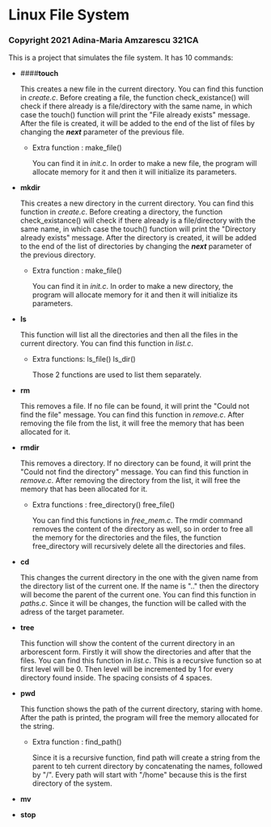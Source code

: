 # Linux File System
### Copyright 2021 Adina-Maria Amzarescu 321CA
This is a project that simulates the file system.
It has 10 commands:

* ####**touch** 

  This creates a new file in the current directory.
  You can find this function in _create.c_.
  Before creating a file, the function check_existance()
  will check if there already is a file/directory with the same name,
  in which case the touch() function will print the "File already exists" message.
  After the file is created, it will be added to the end of the list of files by
  changing the **_next_** parameter of the previous file.
  
  * Extra function : make_file()
 
    You can find it in _init.c_.
    In order to make a new file, the program will allocate memory for it
    and then it will initialize its parameters.
    
* **mkdir**

  This creates a new directory in the current directory.
  You can find this function in _create.c_.
  Before creating a directory, the function check_existance()
  will check if there already is a file/directory with the same name,
  in which case the touch() function will print the "Directory already exists" message.
  After the directory is created, it will be added to the end of the list of directories by
  changing the **_next_** parameter of the previous directory.
  
  * Extra function : make_file()
  
    You can find it in _init.c_.
    In order to make a new directory, the program will allocate memory for it
    and then it will initialize its parameters.
    
* **ls**

  This function will list all the directories and then all the files in the
  current directory.
  You can find this function in _list.c_.
  
  * Extra functions: ls_file()  ls_dir()
  
    Those 2 functions are used to list them separately.
  
* **rm**

     This removes a file. If no file can be found, it will print
     the "Could not find the file" message.
     You can find this function in _remove.c_.
     After removing the file from the list, it will free
     the memory that has been allocated for it.
     
* **rmdir**

     This removes a directory. If no directory can be found, it will print
     the "Could not find the directory" message.
     You can find this function in _remove.c_.
     After removing the directory from the list, it will free
     the memory that has been allocated for it.
     
     * Extra functions : free_directory()  free_file()
     
          You can find this functions in _free_mem.c_.
          The rmdir command removes the content of the directory
          as well, so in order to free all the memory for the directories
          and the files, the function free_directory will recursively
          delete all the directories and files.
* **cd**

    This changes the current directory in the one with the given name from
    the directory list of the current one. If the name is ".." then the
    directory will become the parent of the current one. 
    You can find this function in _paths.c_.
    Since it will be changes, the function will be called with the adress
    of the target parameter.
    
* **tree**

    This function will show the content of the current directory in an
    arborescent form. Firstly it will show the directories and after that
    the files.
    You can find this function in _list.c_.
    This is a recursive function so at first level will be 0. Then level
    will be incremented by 1 for every directory found inside. The spacing
    consists of 4 spaces.
   
* **pwd**

    This function shows the path of the current directory, staring with home.
    After the path is printed, the program will free the memory allocated
    for the string.
    
    * Extra function : find_path()
    
        Since it is a recursive function, find path will create a
        string from the parent to teh current directory by concatenating
        the names, followed by "/". Every path will start with "/home" because
        this is the first directory of the system.
* **mv**
* **stop**
